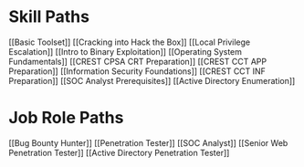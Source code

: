 # Skill Paths
[[Basic Toolset]]
[[Cracking into Hack the Box]]
[[Local Privilege Escalation]]
[[Intro to Binary Exploitation]]
[[Operating System Fundamentals]]
[[CREST CPSA CRT Preparation]]
[[CREST CCT APP Preparation]]
[[Information Security Foundations]]
[[CREST CCT INF Preparation]]
[[SOC Analyst Prerequisites]]
[[Active Directory Enumeration]]

# Job Role Paths
[[Bug Bounty Hunter]]
[[Penetration Tester]]
[[SOC Analyst]]
[[Senior Web Penetration Tester]]
[[Active Directory Penetration Tester]]
